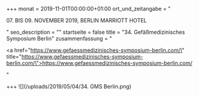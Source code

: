 +++
monat = 2019-11-01T00:00:00+01:00
ort_und_zeitangabe = "<p>07. BIS 09. NOVEMBER 2019, BERLIN MARRIOTT HOTEL</p>"
seo_description = ""
startseite = false
title = "34. Gefäßmedizinisches Symposium Berlin"
zusammenfassung = "<p><a href=\"https://www.gefaessmedizinisches-symposium-berlin.com/\" title=\"https://www.gefaessmedizinisches-symposium-berlin.com/\">https://www.gefaessmedizinisches-symposium-berlin.com/</a></p>"

+++
![](/uploads/2019/05/04/34. GMS Berlin.png)